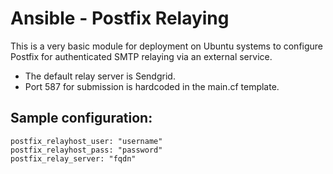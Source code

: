 Ansible - Postfix Relaying
==========================

This is a very basic module for deployment on Ubuntu systems to configure
Postfix for authenticated SMTP relaying via an external service.

* The default relay server is Sendgrid.
* Port 587 for submission is hardcoded in the main.cf template.

Sample configuration:
---------------------

    postfix_relayhost_user: "username"
    postfix_relayhost_pass: "password"
    postfix_relay_server: "fqdn"
